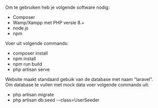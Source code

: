 Om te gebruiken heb je volgende software nodig:
- Composer
- Wamp/Xampp met PHP versie 8.+
- node.js
- npm

Voer uit volgende commands:
- composer install
- npm install
- npm run build
- php artisan serve

Website maakt standaard gebuik van de database met naam "laravel". <br />
Om database te vullen met mock data voer volgende commands uit:
- php artisan migrate
- php artisan db:seed --class=UserSeeder
